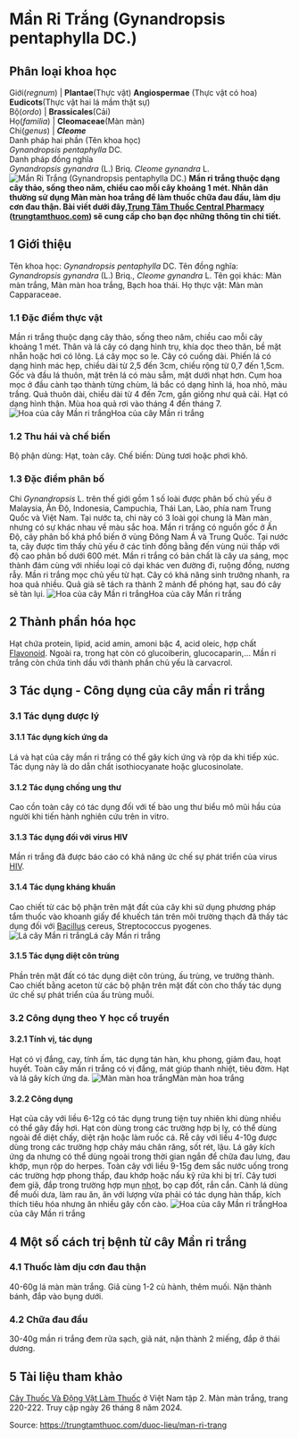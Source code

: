 # Mần Ri Trắng (Gynandropsis pentaphylla DC.)

Phân loại khoa học  
---  
Giới(_regnum_) |  **Plantae**(Thực vật) **Angiospermae** (Thực vật có hoa) **Eudicots**(Thực vật hai lá mầm thật sự)  
Bộ(_ordo_) | **Brassicales**(Cải)  
Họ(_familia_) | **Cleomaceae**(Màn màn)  
Chi(_genus_) | _**Cleome**_  
Danh pháp hai phần (Tên khoa học)  
_Gynandropsis pentaphylla_ DC.  
Danh pháp đồng nghĩa  
_Gynandropsis gynandra_ (L.) Briq. _Cleome gynandra_ L.  
![Mần Ri Trắng \(Gynandropsis pentaphylla DC.\)](https://trungtamthuoc.com/images/others/man-ri-trang-4-1310.jpg)
**Mần ri trắng thuộc dạng cây thảo, sống theo năm, chiều cao mỗi cây khoảng 1 mét. Nhân dân thường sử dụng Màn màn hoa trắng để làm thuốc chữa đau đầu, làm dịu cơn đau thận. Bài viết dưới đây,[Trung Tâm Thuốc Central Pharmacy](https://trungtamthuoc.com/ "Trung Tâm Thuốc Central Pharmacy") ([trungtamthuoc.com](https://trungtamthuoc.com/ "trungtamthuoc.com")) sẽ cung cấp cho bạn đọc những thông tin chi tiết.**
##  1 Giới thiệu
Tên khoa học: _Gynandropsis pentaphylla_ DC.
Tên đồng nghĩa: _Gynandropsis gynandra_ (L.) Briq., _Cleome gynandra_ L.
Tên gọi khác: Màn màn trắng, Màn màn hoa trắng, Bạch hoa thái.
Họ thực vật: Màn màn Capparaceae.
### 1.1 Đặc điểm thực vật
Mần ri trắng thuộc dạng cây thảo, sống theo năm, chiều cao mỗi cây khoảng 1 mét.
Thân và lá cây có dạng hình trụ, khía dọc theo thân, bề mặt nhẵn hoặc hơi có lông.
Lá cây mọc so le. Cây có cuống dài. Phiến lá có dạng hình mác hẹp, chiều dài từ 2,5 đến 3cm, chiều rộng từ 0,7 đến 1,5cm. Gốc và đầu lá thuôn, mặt trên lá có màu sẫm, mặt dưới nhạt hơn.
Cụm hoa mọc ở đầu cành tạo thành từng chùm, lá bắc có dạng hình lá, hoa nhỏ, màu trắng.
Quả thuôn dài, chiều dài từ 4 đến 7cm, gần giống như quả cải.
Hạt có dạng hình thận.
Mùa hoa quả rơi vào tháng 4 đến tháng 7.
![Hoa của cây Mần ri trắng](https://trungtamthuoc.com/images/item/man-ri-trang.jpg)Hoa của cây Mần ri trắng
### 1.2 Thu hái và chế biến
Bộ phận dùng: Hạt, toàn cây.
Chế biến: Dùng tươi hoặc phơi khô.
### 1.3 Đặc điểm phân bố
Chi _Gynandropsis_ L. trên thế giới gồm 1 số loài được phân bố chủ yếu ở Malaysia, Ấn Độ, Indonesia, Campuchia, Thái Lan, Lào, phía nam Trung Quốc và Việt Nam.
Tại nước ta, chi này có 3 loài gọi chung là Màn màn nhưng có sự khác nhau về màu sắc hoa.
Mần ri trắng có nguồn gốc ở Ấn Độ, cây phân bố khá phổ biến ở vùng Đông Nam Á và Trung Quốc.
Tại nước ta, cây được tìm thấy chủ yếu ở các tỉnh đồng bằng đến vùng núi thấp với độ cao phân bố dưới 600 mét.
Mần ri trắng có bản chất là cây ưa sáng, mọc thành đám cùng với nhiều loại cỏ dại khác ven đường đi, ruộng đồng, nương rẫy. Mần ri trắng mọc chủ yếu từ hạt. Cây có khả năng sinh trưởng nhanh, ra hoa quả nhiều. Quả già sẽ tách ra thành 2 mảnh để phóng hạt, sau đó cây sẽ tàn lụi.
![Hoa của cây Mần ri trắng](https://trungtamthuoc.com/images/item/man-ri-trang-0.jpg)Hoa của cây Mần ri trắng
##  2 Thành phần hóa học
Hạt chứa protein, lipid, acid amin, amoni bậc 4, acid oleic, hợp chất [Flavonoid](https://trungtamthuoc.com/hoat-chat/flavonoid "Flavonoid").
Ngoài ra, trong hạt còn có glucoiberin, glucocaparin,...
Mần ri trắng còn chứa tinh dầu với thành phần chủ yếu là carvacrol.
##  3 Tác dụng - Công dụng của cây mần ri trắng
### 3.1 Tác dụng dược lý
#### 3.1.1 Tác dụng kích ứng da
Lá và hạt của cây mần ri trắng có thể gây kích ứng và rộp da khi tiếp xúc. Tác dụng này là do dẫn chất isothiocyanate hoặc glucosinolate.
#### 3.1.2 Tác dụng chống ung thư
Cao cồn toàn cây có tác dụng đối với tế bào ung thư biểu mô mũi hầu của người khi tiến hành nghiên cứu trên in vitro.
#### 3.1.3 Tác dụng đối với virus HIV
Mần ri trắng đã được báo cáo có khả năng ức chế sự phát triển của virus [HIV](https://trungtamthuoc.com/bai-viet/chan-doan-va-dieu-tri-hivaids "HIV").
#### 3.1.4 Tác dụng kháng khuẩn
Cao chiết từ các bộ phận trên mặt đất của cây khi sử dụng phương pháp tẩm thuốc vào khoanh giấy để khuếch tán trên môi trường thạch đã thấy tác dụng đối với [Bacillus](https://trungtamthuoc.com/hoat-chat/bacillus "Bacillus") cereus, Streptococcus pyogenes.
![Lá cây Mần ri trắng](https://trungtamthuoc.com/images/item/man-ri-trang-1.jpg)Lá cây Mần ri trắng
#### 3.1.5 Tác dụng diệt côn trùng
Phần trên mặt đất có tác dụng diệt côn trùng, ấu trùng, ve trưởng thành.
Cao chiết bằng aceton từ các bộ phận trên mặt đất còn cho thấy tác dụng ức chế sự phát triển của ấu trùng muỗi.
### 3.2 Công dụng theo Y học cổ truyền
#### 3.2.1 Tính vị, tác dụng
Hạt có vị đắng, cay, tính ấm, tác dụng tán hàn, khu phong, giảm đau, hoạt huyết.
Toàn cây mần ri trắng có vị đắng, mát giúp thanh nhiệt, tiêu đờm.
Hạt và lá gây kích ứng da.
![Màn màn hoa trắng](https://trungtamthuoc.com/images/item/man-ri-trang-2.jpg)Màn màn hoa trắng
#### 3.2.2 Công dụng
Hạt của cây với liều 6-12g có tác dụng trung tiện tuy nhiên khi dùng nhiều có thể gây đầy hơi. Hạt còn dùng trong các trường hợp bị lỵ, có thể dùng ngoài để diệt chấy, diệt rận hoặc làm ruốc cá.
Rễ cây với liều 4-10g được dùng trong các trường hợp chảy máu chân răng, sốt rét, lậu.
Lá gây kích ứng da nhưng có thể dùng ngoài trong thời gian ngắn để chữa đau lưng, đau khớp, mụn rộp do herpes.
Toàn cây với liều 9-15g đem sắc nước uống trong các trường hợp phong thấp, đau khớp hoặc nấu kỹ rửa khi bị trĩ.
Cây tươi đem giã, đắp trong trường hợp mụn [nhọt](https://trungtamthuoc.com/bai-viet/nhot "nhọt"), bọ cạp đốt, rắn cắn.
Cành lá dùng để muối dưa, làm rau ăn, ăn với lượng vừa phải có tác dụng hàn thấp, kích thích tiêu hóa nhưng ăn nhiều gây cồn cào.
![Hoa của cây Mần ri trắng](https://trungtamthuoc.com/images/item/man-ri-trang-3.jpg)Hoa của cây Mần ri trắng
##  4 Một số cách trị bệnh từ cây Mần ri trắng
### 4.1 Thuốc làm dịu cơn đau thận
40-60g lá màn màn trắng.
Giã cùng 1-2 củ hành, thêm muối.
Nặn thành bánh, đắp vào bụng dưới.
### 4.2 Chữa đau đầu
30-40g mần ri trắng đem rửa sạch, giã nát, nặn thành 2 miếng, đắp ở thái dương.
##  5 Tài liệu tham khảo
[Cây Thuốc Và Động Vật Làm Thuốc](https://trungtamthuoc.com/bai-viet/doc-online-va-tai-mien-phi-pdf-sach-cay-thuoc-va-dong-vat-lam-thuoc-o-viet-nam "Cây Thuốc Và Động Vật Làm Thuốc") ở Việt Nam tập 2. Màn màn trắng, trang 220-222. Truy cập ngày 26 tháng 8 năm 2024.


Source: https://trungtamthuoc.com/duoc-lieu/man-ri-trang